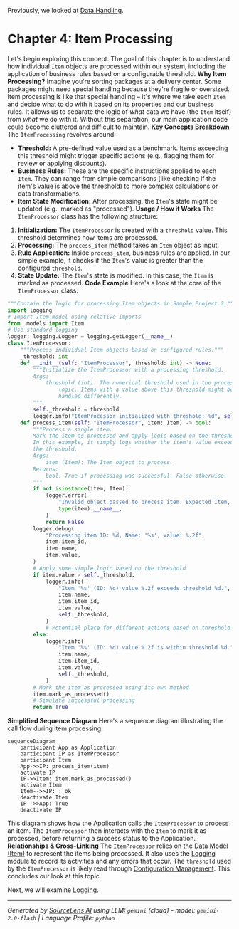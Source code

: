 Previously, we looked at [Data Handling](03_data-handling.md).

# Chapter 4: Item Processing
Let's begin exploring this concept. The goal of this chapter is to understand how individual `Item` objects are processed within our system, including the application of business rules based on a configurable threshold.
**Why Item Processing?**
Imagine you're sorting packages at a delivery center. Some packages might need special handling because they're fragile or oversized. Item processing is like that special handling – it's where we take each `Item` and decide what to do with it based on its properties and our business rules. It allows us to separate the logic of *what* data we have (the `Item` itself) from *what* we do with it. Without this separation, our main application code could become cluttered and difficult to maintain.
**Key Concepts Breakdown**
The `ItemProcessing` revolves around:
*   **Threshold:** A pre-defined value used as a benchmark. Items exceeding this threshold might trigger specific actions (e.g., flagging them for review or applying discounts).
*   **Business Rules:** These are the specific instructions applied to each `Item`. They can range from simple comparisons (like checking if the item's value is above the threshold) to more complex calculations or data transformations.
*   **Item State Modification:** After processing, the `Item`'s state might be updated (e.g., marked as "processed").
**Usage / How it Works**
The `ItemProcessor` class has the following structure:
1.  **Initialization:**  The `ItemProcessor` is created with a `threshold` value. This threshold determines how items are processed.
2.  **Processing:** The `process_item` method takes an `Item` object as input.
3.  **Rule Application:**  Inside `process_item`, business rules are applied. In our simple example, it checks if the `Item`'s value is greater than the configured `threshold`.
4.  **State Update:**  The `Item`'s state is modified. In this case, the `Item` is marked as processed.
**Code Example**
Here's a look at the core of the `ItemProcessor` class:
```python
"""Contain the logic for processing Item objects in Sample Project 2."""
import logging
# Import Item model using relative imports
from .models import Item
# Use standard logging
logger: logging.Logger = logging.getLogger(__name__)
class ItemProcessor:
    """Process individual Item objects based on configured rules."""
    _threshold: int
    def __init__(self: "ItemProcessor", threshold: int) -> None:
        """Initialize the ItemProcessor with a processing threshold.
        Args:
            threshold (int): The numerical threshold used in the processing
                logic. Items with a value above this threshold might be
                handled differently.
        """
        self._threshold = threshold
        logger.info("ItemProcessor initialized with threshold: %d", self._threshold)
    def process_item(self: "ItemProcessor", item: Item) -> bool:
        """Process a single item.
        Mark the item as processed and apply logic based on the threshold.
        In this example, it simply logs whether the item's value exceeds
        the threshold.
        Args:
            item (Item): The Item object to process.
        Returns:
            bool: True if processing was successful, False otherwise.
        """
        if not isinstance(item, Item):
            logger.error(
                "Invalid object passed to process_item. Expected Item, got %s.",
                type(item).__name__,
            )
            return False
        logger.debug(
            "Processing item ID: %d, Name: '%s', Value: %.2f",
            item.item_id,
            item.name,
            item.value,
        )
        # Apply some simple logic based on the threshold
        if item.value > self._threshold:
            logger.info(
                "Item '%s' (ID: %d) value %.2f exceeds threshold %d.",
                item.name,
                item.item_id,
                item.value,
                self._threshold,
            )
            # Potential place for different actions based on threshold
        else:
            logger.info(
                "Item '%s' (ID: %d) value %.2f is within threshold %d.",
                item.name,
                item.item_id,
                item.value,
                self._threshold,
            )
        # Mark the item as processed using its own method
        item.mark_as_processed()
        # Simulate successful processing
        return True
```
**Simplified Sequence Diagram**
Here's a sequence diagram illustrating the call flow during item processing:
```mermaid
sequenceDiagram
    participant App as Application
    participant IP as ItemProcessor
    participant Item
    App->>IP: process_item(item)
    activate IP
    IP->>Item: item.mark_as_processed()
    activate Item
    Item-->>IP: : ok
    deactivate Item
    IP-->>App: True
    deactivate IP
```
This diagram shows how the Application calls the `ItemProcessor` to process an item. The `ItemProcessor` then interacts with the `Item` to mark it as processed, before returning a success status to the Application.
**Relationships & Cross-Linking**
The `ItemProcessor` relies on the [Data Model (Item)](02_data-model-item.md) to represent the items being processed. It also uses the [Logging](05_logging.md) module to record its activities and any errors that occur.  The `threshold` used by the `ItemProcessor` is likely read through [Configuration Management](01_configuration-management.md).
This concludes our look at this topic.

Next, we will examine [Logging](05_logging.md).


---

*Generated by [SourceLens AI](https://github.com/darijo2yahoocom/sourceLensAI) using LLM: `gemini` (cloud) - model: `gemini-2.0-flash` | Language Profile: `python`*